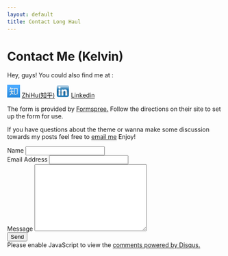```yaml
---
layout: default
title: Contact Long Haul
---
```


<div id="contact">
  <h1 class="pageTitle">Contact Me (Kelvin)</h1>
  <div class="contactContent">
    <p>Hey, guys! You could also find me at :</p>
    <p><img src="/assets/img/zhihuicon.jpg" alt="" width="30" height="30"> <a href="http://zhihu.com/people/kelvin_liang">ZhiHu(知乎)</a><a>    </a><img src="/assets/img/Linkedin.png" alt="" width="30" height="30"> <a href="https://cn.linkedin.com/pub/kelvin-liang/78/42/8ab">Linkedin</a></p>
    <p>The form is provided by <a href="http://formspree.io/">Formspree.</a> Follow the directions on their site to set up the form for use.</p>
    <p>If you have questions about the theme or wanna make some discussion towards my posts feel free to <a href="mailto:kelvin_liang@outlook.com">email me</a> Enjoy!</p>
  </div>
  <form action="http://formspree.io/kelvin_liang@outlook.com" method="POST">
    <label for="name">Name</label>
    <input type="text" id="name" name="name" class="full-width"><br>
    <label for="email">Email Address</label>
    <input type="email" id="email" name="_replyto" class="full-width"><br>
    <label for="message">Message</label>
    <textarea name="message" id="message" cols="30" rows="10" class="full-width"></textarea><br>
    <input type="submit" value="Send" class="button">
  </form>

  <div id="disqus_thread"></div>
  <script type="text/javascript">
     /* * * CONFIGURATION VARIABLES * * */
     var disqus_shortname = 'kelvinleong';

     /* * * DON'T EDIT BELOW THIS LINE * * */
     (function() {
         var dsq = document.createElement('script'); dsq.type = 'text/javascript'; dsq.async = true;
         dsq.src = '//' + disqus_shortname + '.disqus.com/embed.js';
         (document.getElementsByTagName('head')[0] || document.getElementsByTagName('body')[0]).appendChild(dsq);
     })();
  </script>
  <noscript>Please enable JavaScript to view the <a href="https://disqus.com/?ref_noscript" rel="nofollow">comments powered by Disqus.</a></noscript>
</div>
